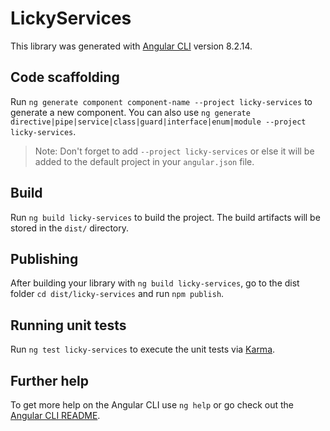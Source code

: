 # LickyServices

This library was generated with [Angular CLI](https://github.com/angular/angular-cli) version 8.2.14.

## Code scaffolding

Run `ng generate component component-name --project licky-services` to generate a new component. You can also use `ng generate directive|pipe|service|class|guard|interface|enum|module --project licky-services`.
> Note: Don't forget to add `--project licky-services` or else it will be added to the default project in your `angular.json` file. 

## Build

Run `ng build licky-services` to build the project. The build artifacts will be stored in the `dist/` directory.

## Publishing

After building your library with `ng build licky-services`, go to the dist folder `cd dist/licky-services` and run `npm publish`.

## Running unit tests

Run `ng test licky-services` to execute the unit tests via [Karma](https://karma-runner.github.io).

## Further help

To get more help on the Angular CLI use `ng help` or go check out the [Angular CLI README](https://github.com/angular/angular-cli/blob/master/README.md).
